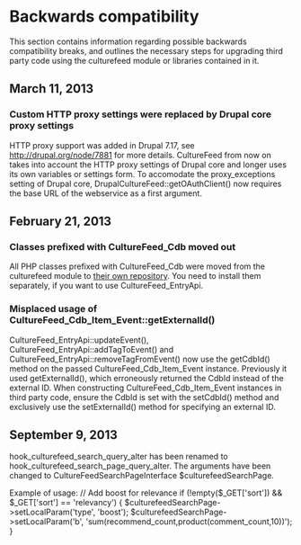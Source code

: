 # Backwards compatibility #

This section contains information regarding possible backwards compatibility breaks, and
outlines the necessary steps for upgrading third party code using the culturefeed module or
libraries contained in it.

## March 11, 2013 ##

### Custom HTTP proxy settings were replaced by Drupal core proxy settings ###

HTTP proxy support was added in Drupal 7.17, see http://drupal.org/node/7881 for more details.
CultureFeed from now on takes into account the HTTP proxy settings of Drupal core and longer uses
its own variables or settings form. To accomodate the proxy_exceptions setting of Drupal core,
DrupalCultureFeed::getOAuthClient() now requires the base URL of the webservice as a first argument.

## February 21, 2013 ##

### Classes prefixed with CultureFeed_Cdb moved out ###

All PHP classes prefixed with CultureFeed_Cdb were moved from the culturefeed module
to [their own repository][cultuurnet\cdb]. You need to install them separately, if you want
to use CultureFeed_EntryApi.

### Misplaced usage of CultureFeed\_Cdb_Item_Event::getExternalId() ###

CultureFeed_EntryApi::updateEvent(), CultureFeed_EntryApi::addTagToEvent() and
CultureFeed_EntryApi::removeTagFromEvent() now use the getCdbId() method on the
passed CultureFeed_Cdb_Item_Event instance. Previously it used getExternalId(),
which erroneously returned the CdbId instead of the external ID. When constructing
CultureFeed_Cdb_Item_Event instances in third party code, ensure the CdbId is set
with the setCdbId() method and exclusively use the setExternalId() method
for specifying an external ID.

[cultuurnet\cdb]: https://github.com/cultuurnet/cdb

## September 9, 2013 ##

hook_culturefeed_search_query_alter has been renamed to hook_culturefeed_search_page_query_alter.
The arguments have been changed to CultureFeedSearchPageInterface $culturefeedSearchPage.

Example of usage:
  // Add boost for relevance
  if (!empty($_GET['sort']) && $_GET['sort'] == 'relevancy') {
    $culturefeedSearchPage->setLocalParam('type', 'boost');
    $culturefeedSearchPage->setLocalParam('b', 'sum(recommend_count,product(comment_count,10))');
  }

